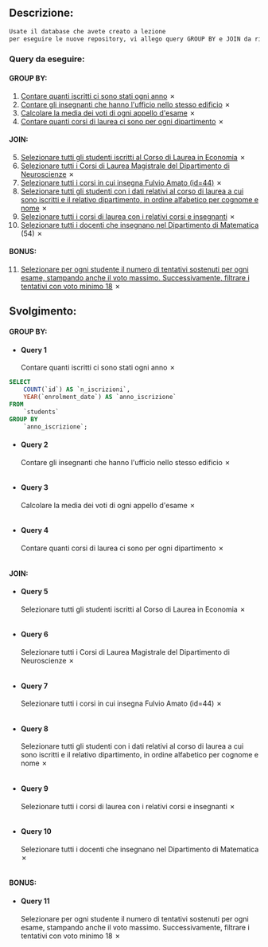 ## Descrizione:

```txt
Usate il database che avete creato a lezione
per eseguire le nuove repository, vi allego query GROUP BY e JOIN da risolvere..
```

### Query da eseguire:

#### GROUP BY:

1. [Contare quanti iscritti ci sono stati ogni anno](#query-1) &cross;
2. [Contare gli insegnanti che hanno l'ufficio nello stesso edificio](#query-2) &cross;
3. [Calcolare la media dei voti di ogni appello d'esame](#query-3) &cross;
4. [Contare quanti corsi di laurea ci sono per ogni dipartimento](#query-4) &cross;

#### JOIN:

5. [Selezionare tutti gli studenti iscritti al Corso di Laurea in Economia](#query-5) &cross;
6. [Selezionare tutti i Corsi di Laurea Magistrale del Dipartimento di Neuroscienze](#query-6) &cross;
7. [Selezionare tutti i corsi in cui insegna Fulvio Amato (id=44)](#query-7) &cross;
8. [Selezionare tutti gli studenti con i dati relativi al corso di laurea a cui sono iscritti e il relativo dipartimento, in ordine alfabetico per cognome e nome](#query-8) &cross;
9. [Selezionare tutti i corsi di laurea con i relativi corsi e insegnanti](#query-9) &cross;
10. [Selezionare tutti i docenti che insegnano nel Dipartimento di Matematica](#query-10) (54) &cross;

#### BONUS:

11. [Selezionare per ogni studente il numero di tentativi sostenuti per ogni esame, stampando anche il voto massimo. Successivamente, filtrare i tentativi con voto minimo 18](#query-11) &cross;

## Svolgimento:

#### GROUP BY:

- #### Query 1
  Contare quanti iscritti ci sono stati ogni anno &cross;

```sql
SELECT
    COUNT(`id`) AS `n_iscrizioni`,
    YEAR(`enrolment_date`) AS `anno_iscrizione`
FROM
    `students`
GROUP BY
    `anno_iscrizione`;
```

- #### Query 2
  Contare gli insegnanti che hanno l'ufficio nello stesso edificio &cross;

```sql

```

- #### Query 3
  Calcolare la media dei voti di ogni appello d'esame &cross;

```sql

```

- #### Query 4
  Contare quanti corsi di laurea ci sono per ogni dipartimento &cross;

```sql

```

#### JOIN:

- #### Query 5
  Selezionare tutti gli studenti iscritti al Corso di Laurea in Economia &cross;

```sql

```

- #### Query 6
  Selezionare tutti i Corsi di Laurea Magistrale del Dipartimento di Neuroscienze &cross;

```sql

```

- #### Query 7
  Selezionare tutti i corsi in cui insegna Fulvio Amato (id=44) &cross;

```sql

```

- #### Query 8
  Selezionare tutti gli studenti con i dati relativi al corso di laurea a cui sono iscritti e il relativo dipartimento, in ordine alfabetico per cognome e nome &cross;

```sql

```

- #### Query 9
  Selezionare tutti i corsi di laurea con i relativi corsi e insegnanti &cross;

```sql

```

- #### Query 10
  Selezionare tutti i docenti che insegnano nel Dipartimento di Matematica &cross;

```sql

```

#### BONUS:

- #### Query 11
  Selezionare per ogni studente il numero di tentativi sostenuti per ogni esame, stampando anche il voto massimo. Successivamente, filtrare i tentativi con voto minimo 18 &cross;

```sql

```
